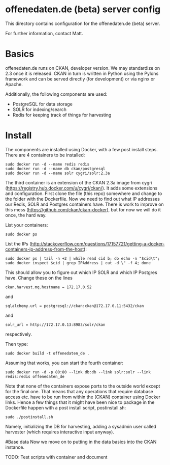 offenedaten.de (beta) server config
====================================

This directory contains configuration for
the offenedaten.de (beta) server.

For further information, contact
Matt.

# Basics
offenedaten.de runs on CKAN, developer version. We may standardize on 2.3 once it is released. CKAN in turn is written in Python using the Pylons framework and can be served directly (for development) or via nginx or Apache.

Additionally, the following components are used:

* PostgreSQL for data storage
* SOLR for indexing/search
* Redis for keeping track of things for harvesting

# Install
The components are installed using Docker, with a few post install steps. There are 4 containers to be installed:

    sudo docker run -d --name redis redis
    sudo docker run -d --name db ckan/postgresql
    sudo docker run -d --name solr cygri/solr:2.3a

The third container is an extension of the CKAN 2.3a image from cygri (https://registry.hub.docker.com/u/cygri/ckan/). It adds some extensions and configuration. First clone the file (this repo) somewhere and change to the folder with the Dockerfile. Now we need to find out what IP addresses our Redis, SOLR and Postgres containers have. There is work to improve on this mess (https://github.com/ckan/ckan-docker), but for now we will do it once, the hard way.

List your containers:
    
    sudo docker ps
    
List the IPs (http://stackoverflow.com/questions/17157721/getting-a-docker-containers-ip-address-from-the-host):

    sudo docker ps | tail -n +2 | while read cid b; do echo -n "$cid\t"; sudo docker inspect $cid | grep IPAddress | cut -d \" -f 4; done

This should allow you to figure out which IP SOLR and which IP Postgres have. Change these on the lines

    ckan.harvest.mq.hostname = 172.17.0.52
    
and

    sqlalchemy.url = postgresql://ckan:ckan@172.17.0.11:5432/ckan
    
and

    solr_url = http://172.17.0.13:8983/solr/ckan
    
respectively.

Then type:

    sudo docker build -t offenedaten_de . 
    
Assuming that works, you can start the fourth container:

    sudo docker run -d -p 80:80 --link db:db --link solr:solr --link redis:redis offenedaten_de
    
Note that none of the containers expose ports to the outside world except for the final one. That means that any operations that require database access etc. have to be run from within the (CKAN) container using Docker links. Hence a few things that it might have been nice to package in the Dockerfile happen with a post install script, postinstall.sh:

    sudo ./postinstall.sh
    
Namely, initializing the DB for harvesting, adding a sysadmin user called harvester (which requires interactive input anyway).

#Base data
Now we move on to putting in the data basics into the CKAN instance.

TODO: Test scripts with container and document






